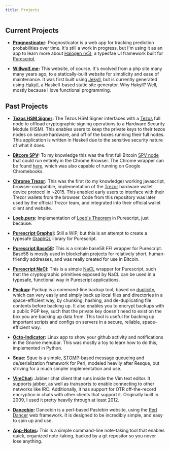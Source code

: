 ```yaml
---
title: Projects
---
```


## Current Projects

* **[Prognosticator](https://github.com/throughnothing/Prognosticator):**
  Prognosticator is a web app for tracking prediction probabilities over time.
  It's still a work in progress, but I'm using it as an app to learn more about
  [Halogen (v5)](https://github.com/purescript-halogen/purescript-halogen), a
  typesfae UI framework built for [Purescript](https://purescript.org).

* **[Willwolf.me](https://github.com/throughnothing/willwolf.me):** This
  website, of course. It's evolved from a php site many many years ago, to a
  statically-built website for simplicity and ease of maintenance. It was first
  built using [Jekyll](https://jekyllrb.com), but is currently generated using
  [Hakyll](https://jaspervdj.be/hakyll/), a Haskell-based static site generator.
  Why Hakyll? Well, mostly because I love functional programming.

## Past Projects

* **[Tezos HSM Signer](https://github.com/throughnothing/tezos-hsm-signer):**
  The Tezos HSM Signer interfaces with a [Tezos](https://tezos.com) full node to
  offload cryptographic signing operations to a Hardware Security Module (HSM).
  This enables users to keep the private keys to their tezos nodes on secure
  hardware, and off of the boxes running their full nodes. This application is
  written in Haskell due to the sensitive security nature of what it does.

* **[Bitcore SPV](https://github.com/throughnothing/bitcore-spv):** To my
  knowledge this was the first full Bitcoin [SPV
  node](https://en.bitcoinwiki.org/wiki/Simplified_Payment_Verification) that
  could run entirely in the Chrome Browser. The Chrome wrapper can be found
  [here](https://github.com/throughnothing/BitcoinSPVCrx), which was also
  capable of running on Google Chromebooks.

* **[Chrome Trezor](https://github.com/throughnothing/chrome-trezor):** This
  was the first (to my knowledge) working javascript, browser-compatible,
  implementation of the [Trezor](https://trezor.io) hardware wallet device
  protocol in ~2015. This enabled early users to interface with their Trezor
  wallets from the browser. Code from this repository was later used by the
  official Trezor team, and integrated into their official wallet cilent and
  website.

* **[Loeb.purs](https://gist.github.com/throughnothing/1b9fff2e254e4d6df1e19b04c11f980f):**
  Implementation of [Loeb's
  Theorem](https://en.wikipedia.org/wiki/L%C3%B6b%27s_theorem) in Purescript,
  just because.

* **[Purescript Graphql](https://github.com/throughnothing/purescript-graphql):**
  Still a WIP, but this is an attempt to create a typesafe
  [GraphQL](https://graphql.org) library for Purescript.

* **[Purescript Base58](https://github.com/throughnothing/purescript-crypt-nacl):**
  This is a simple base58 FFI wrapper for Purescript. Base58 is mostly used in
  blockchain projects for relatively short, human-friendly addresses, and was
  really created for use in Bitcoin.

* **[Purescript NaCl](https://github.com/throughnothing/purescript-crypt-nacl):**
  This is a simple [NaCL](https://nacl.cr.yp.to) wrapper for Purescript, such
  that the cryptographic primitives exposed by NaCL can be used in a typesafe,
  functional way in Purescript applications.

* **[Pyckup](https://github.com/throughnothing/Pyckup):** Pyckup is a
  command-line backup tool, based on
  [duplicity](http://duplicity.nongnu.org/duplicity.1.html), which can very
  easily and simply back up local files and directories in a space-efficient
  way, by chunking, hashing, and de-duplicating file contents before backing up.
  It also enables you to encrypt backups with a public PGP key, such that the
  private key doesn't need to exist on the box you are backing up data from.
  This tool is useful for backing up important scripts and configs on servers in
  a secure, reliable, space-efficient way.

* **[Octo-Indicator](https://github.com/throughnothing/octo-indicator):** Linux
  app to show your github activity and notifications in the Gnome menubar. This
  was mostly a toy to learn how to do this, implemented in Python.

* **[Sque](https://github.com/throughnothing/Sque):** Sque is a simple,
  [STOMP](https://stomp.github.io)-based message queueing and de/serialization
  framework for Perl, modeled heavily after Resque, but striving for a much
  simpler implementation and use.

* **[VimChat](https://github.com/throughnothing/vimchat):** Jabber chat client
  that runs inside the Vim text editor.  It supports jabber, as well as
  transports to enable connecting to other networks like IRC. Additionally, it
  has support for OTR off-the-record encryption in chats with other clients that
  support it. Originally built in 2009, I used it pretty heavily through at least 2012.

* **[Dancebin](https://github.com/throughnothing/Dancebin):** Dancebin is a
  perl-based Pastebin website, using the [Perl Dancer](http://perldancer.org)
  web framework.  It is designed to be incredibly simple, and easy to spin up
  and use.

* **[App-Notes](https://github.com/throughnothing/App-Notes):** This is a simple command-line note-taking tool that
  enables quick, organized note-taking, backed by a git repositor so you never
  lose anything.
